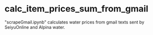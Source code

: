 # calc_item_prices_sum_from_gmail

"scrapeGmail.ipynb" calculates water prices from gmail texts sent by SeiyuOnline and Alpina water.